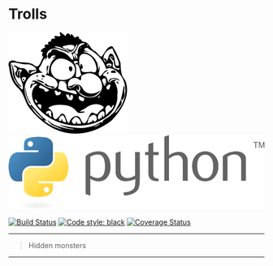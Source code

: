 # Trolls

![trolls](.github/images/troll.svg) ![python](.github/images/python.svg)

[![Build Status](https://travis-ci.com/cnheider/trolls.svg?branch=master)](https://travis-ci.com/cnheider/trolls)
[![Code style: black](https://img.shields.io/badge/code%20style-black-000000.svg)](https://github.com/ambv/black)
[![Coverage Status](https://coveralls.io/repos/github/cnheider/trolls/badge.svg?branch=master)](https://coveralls.io/github/cnheider/trolls?branch=master)
___
> Hidden monsters
___
